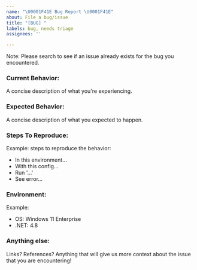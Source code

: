 ```yaml
---
name: "\U0001F41E Bug Report \U0001F41E"
about: File a bug/issue
title: "[BUG] "
labels: bug, needs triage
assignees: ''

---
```


Note: Please search to see if an issue already exists for the bug you encountered.

### Current Behavior:
A concise description of what you're experiencing.

### Expected Behavior:
A concise description of what you expected to happen.

### Steps To Reproduce:
Example: steps to reproduce the behavior:
- In this environment...
- With this config...
- Run '...'
- See error...

### Environment:
Example:
- OS: Windows 11 Enterprise
- .NET: 4.8

### Anything else:
Links? References? Anything that will give us more context about the issue that you are encountering!
